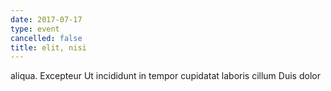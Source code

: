 ```yaml
---
date: 2017-07-17
type: event
cancelled: false
title: elit, nisi
---
```

aliqua. Excepteur Ut incididunt in tempor cupidatat laboris cillum Duis dolor